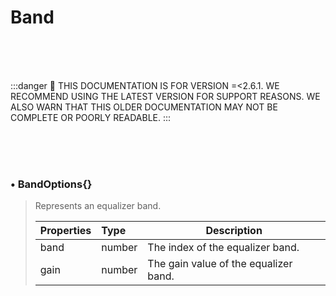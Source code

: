 # Band

<br/><br/><br/>

:::danger
🚨 THIS DOCUMENTATION IS FOR VERSION =\<2.6.1. WE RECOMMEND USING THE LATEST VERSION FOR SUPPORT REASONS. WE ALSO WARN THAT THIS OLDER DOCUMENTATION MAY NOT BE COMPLETE OR POORLY READABLE.
:::

<br/><br/><br/>

### • BandOptions{}

> Represents an equalizer band.
>
> | Properties | Type | Description |
> |--------------------------------------------------------------------------|:---------------------------------------------------------------------------------------|-------------------------------------------------------------------------------------------------|
> | band                                                                     | number                                                                                 | The index of the equalizer band.                                                                |
> | gain                                                                     | number                                                                                 | The gain value of the equalizer band.                                                           |
